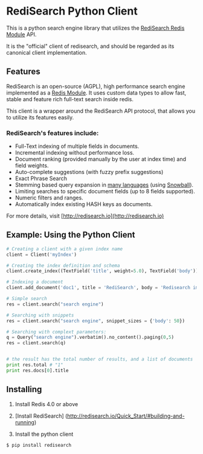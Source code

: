 # RediSearch Python Client

This is a python search engine library that utilizes the [RediSearch Redis Module](http://redisearch.io) API.

It is the "official" client of redisearch, and should be regarded as its canonical client implementation.

## Features

RediSearch is an open-source (AGPL), high performance search engine implemented as a [Redis Module](https://github.com/antirez/redis/blob/unstable/src/modules/INTRO.md). 
It uses custom data types to allow fast, stable and feature rich full-text search inside redis.

This client is a wrapper around the RediSearch API protocol, that allows you to utilize its features easily. 

### RediSearch's features include:

* Full-Text indexing of multiple fields in documents.
* Incremental indexing without performance loss.
* Document ranking (provided manually by the user at index time) and field weights.
* Auto-complete suggestions (with fuzzy prefix suggestions)
* Exact Phrase Search
* Stemming based query expansion in [many languages](http://redisearch.io/Stemming/) (using [Snowball](http://snowballstem.org/)).
* Limiting searches to specific document fields (up to 8 fields supported).
* Numeric filters and ranges.
* Automatically index existing HASH keys as documents.

For more details, visit [http://redisearch.io](http://redisearch.io)

## Example: Using the Python Client

```py
# Creating a client with a given index name
client = Client('myIndex')

# Creating the index definition and schema
client.create_index((TextField('title', weight=5.0), TextField('body')))

# Indexing a document
client.add_document('doc1', title = 'RediSearch', body = 'Redisearch impements a search engine on top of redis')

# Simple search
res = client.search("search engine")

# Searching with snippets
res = client.search("search engine", snippet_sizes = {'body': 50})

# Searching with complext parameters:
q = Query("search engine").verbatim().no_content().paging(0,5)
res = client.search(q)


# the result has the total number of results, and a list of documents
print res.total # "1"
print res.docs[0].title 

```

## Installing

1. Install Redis 4.0 or above

2. [Install RediSearch] (http://redisearch.io/Quick_Start/#building-and-running)

3. Install the python client

```sh
$ pip install redisearch
```



